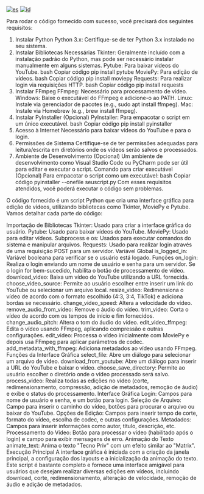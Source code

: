 [![es](https://img.shields.io/badge/lang-en-red.svg)](https://github.com/pitekkate/Editor-Metadados-em-Video/edit/master/README.md)
[![id](https://img.shields.io/badge/lang-id-yellow.svg)](https://github.com/pitekkate/Editor-Metadados-em-Video/edit/master/README.id.md)


Para rodar o código fornecido com sucesso, você precisará dos seguintes requisitos:

1. Instalar Python
Python 3.x: Certifique-se de ter Python 3.x instalado no seu sistema.
2. Instalar Bibliotecas Necessárias
Tkinter: Geralmente incluído com a instalação padrão do Python, mas pode ser necessário instalar manualmente em alguns sistemas.
Pytube: Para baixar vídeos do YouTube.
bash
Copiar código
pip install pytube
MoviePy: Para edição de vídeos.
bash
Copiar código
pip install moviepy
Requests: Para realizar login via requisições HTTP.
bash
Copiar código
pip install requests
3. Instalar FFmpeg
FFmpeg: Necessário para processamento de vídeo.
Windows: Baixe o executável do FFmpeg e adicione-o ao PATH.
Linux: Instale via gerenciador de pacotes (e.g., sudo apt install ffmpeg).
Mac: Instale via Homebrew (e.g., brew install ffmpeg).
4. Instalar PyInstaller (Opcional)
PyInstaller: Para empacotar o script em um único executável.
bash
Copiar código
pip install pyinstaller
5. Acesso à Internet
Necessário para baixar vídeos do YouTube e para o login.
6. Permissões de Sistema
Certifique-se de ter permissões adequadas para leitura/escrita em diretórios onde os vídeos serão salvos e processados.
7. Ambiente de Desenvolvimento (Opcional)
Um ambiente de desenvolvimento como Visual Studio Code ou PyCharm pode ser útil para editar e executar o script.
Comando para criar executável (Opcional)
Para empacotar o script como um executável:
bash
Copiar código
pyinstaller --onefile seuscript.py
Com esses requisitos atendidos, você poderá executar o código sem problemas.



O código fornecido é um script Python que cria uma interface gráfica para edição de vídeos, utilizando bibliotecas como Tkinter, MoviePy e Pytube. Vamos detalhar cada parte do código:

Importação de Bibliotecas
Tkinter: Usado para criar a interface gráfica do usuário.
Pytube: Usado para baixar vídeos do YouTube.
MoviePy: Usado para editar vídeos.
Subprocess e os: Usados para executar comandos do sistema e manipular arquivos.
Requests: Usado para realizar login através de uma requisição POST para um servidor.
Variável Global
is_logged_in: Variável booleana para verificar se o usuário está logado.
Funções
on_login: Realiza o login enviando um nome de usuário e senha para um servidor. Se o login for bem-sucedido, habilita o botão de processamento de vídeo.
download_video: Baixa um vídeo do YouTube utilizando a URL fornecida.
choose_video_source: Permite ao usuário escolher entre inserir um link do YouTube ou selecionar um arquivo local.
resize_video: Redimensiona o vídeo de acordo com o formato escolhido (4:3, 3:4, TikTok) e adiciona bordas se necessário.
change_video_speed: Altera a velocidade do vídeo.
remove_audio_from_video: Remove o áudio do vídeo.
trim_video: Corta o vídeo de acordo com os tempos de início e fim fornecidos.
change_audio_pitch: Altera o tom do áudio do vídeo.
edit_video_ffmpeg: Edita o vídeo usando FFmpeg, aplicando compressão e outras configurações.
edit_video: Processa o vídeo inicialmente com MoviePy e depois usa FFmpeg para aplicar parâmetros de codec.
add_metadata_with_ffmpeg: Adiciona metadados ao vídeo usando FFmpeg.
Funções da Interface Gráfica
select_file: Abre um diálogo para selecionar um arquivo de vídeo.
download_from_youtube: Abre um diálogo para inserir a URL do YouTube e baixar o vídeo.
choose_save_directory: Permite ao usuário escolher o diretório onde o vídeo processado será salvo.
process_video: Realiza todas as edições no vídeo (corte, redimensionamento, compressão, adição de metadados, remoção de áudio) e exibe o status do processamento.
Interface Gráfica
Login: Campos para nome de usuário e senha, e um botão para login.
Seleção de Arquivo: Campo para inserir o caminho do vídeo, botões para procurar o arquivo ou baixar do YouTube.
Opções de Edição: Campos para inserir tempo de corte, formato do vídeo, escolha de codec, e outras configurações.
Metadados: Campos para inserir informações como autor, título, descrição, etc.
Processamento do Vídeo: Botão para processar o vídeo (habilitado após o login) e campo para exibir mensagens de erro.
Animação do Texto
animate_text: Anima o texto "Tecno Priv" com um efeito similar ao "Matrix".
Execução Principal
A interface gráfica é iniciada com a criação da janela principal, a configuração dos layouts e a inicialização da animação do texto.
Este script é bastante completo e fornece uma interface amigável para usuários que desejam realizar diversas edições em vídeos, incluindo download, corte, redimensionamento, alteração de velocidade, remoção de áudio e adição de metadados.
